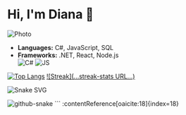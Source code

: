 # Hi, I'm Diana 👋  
![Photo](link-to-your-photo)

- **Languages:** C#, JavaScript, SQL  
- **Frameworks:** .NET, React, Node.js  
![C#](badge-url) ![JS](badge-url)


[![Top Langs](https://github-readme-stats.vercel.app/api/top-langs/?username=Dianahfb&layout=compact)]()
[![Streak](...streak-stats URL...)]()

![Snake SVG](https://github.com/platane/snk/embed-url.svg)


<picture>
  <source media="(prefers-color-scheme: dark)" srcset="...-dark.svg" />
  <source media="(prefers-color-scheme: light)" srcset="...svg" />
  <img alt="github-snake" src="...svg" />
</picture>
``` :contentReference[oaicite:18]{index=18}


<!--
**Dianahfb/Dianahfb** is a ✨ _special_ ✨ repository because its `README.md` (this file) appears on your GitHub profile.

Here are some ideas to get you started:

- 🔭 I’m currently working on ...
- 🌱 I’m currently learning ...
- 👯 I’m looking to collaborate on ...
- 🤔 I’m looking for help with ...
- 💬 Ask me about ...
- 📫 How to reach me: ...
- 😄 Pronouns: ...
- ⚡ Fun fact: ...
-->
